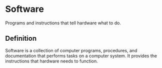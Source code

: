 # Software

Programs and instructions that tell hardware what to do.

## Definition
Software is a collection of computer programs, procedures, and documentation that performs tasks on a computer system. It provides the instructions that hardware needs to function.
